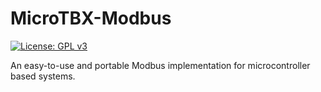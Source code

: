 # MicroTBX-Modbus
[![License: GPL v3](https://img.shields.io/badge/License-GPLv3-blue.svg)](https://www.gnu.org/licenses/gpl-3.0)

An easy-to-use and portable Modbus implementation for microcontroller based systems.


